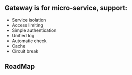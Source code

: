 ## Gateway is for micro-service, support:
* Service isolation
* Access limiting
* Simple authentication
* Unified log
* Automatic check
* Cache
* Circuit break

## RoadMap


